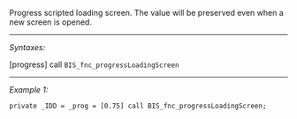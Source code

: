 Progress scripted loading screen. The value will be preserved even when a new screen is opened.


---
*Syntaxes:*

[progress] call `BIS_fnc_progressLoadingScreen`

---
*Example 1:*

```sqf
private _IDD = _prog = [0.75] call BIS_fnc_progressLoadingScreen;
```